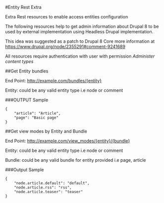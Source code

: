 #Entity Rest Extra

Extra Rest resources to enable access entities configuration

The following resources help to get admin information about Drupal 8 to be used by external implementation using Headless Drupal implementation.

This idea was suggested as a patch to Drupal 8 Core more information at https://www.drupal.org/node/2355291#comment-9241689

All resources require authentication with user with permission *Administer content types*

##Get Entity bundles

End Point: http://example.com/bundles/{entity}

Entity: could be any valid entity type i.e node or comment

###OUTPUT Sample

```
{
    "article": "Article",
    "page": "Basic page"
}
```

##Get view modes by Entity and Bundle

End Point: http://example.com/view_modes/{entity}/{bundle}

Entity: could be any valid entity type i.e node or comment

Bundle: could be any valid bundle for entity provided i.e page, article

###Output Sample

```
{
    "node.article.default": "default",
    "node.article.rss": "rss",
    "node.article.teaser": "teaser"
}
```
